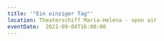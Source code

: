 ```yaml
---
title: '"Ein einziger Tag"'
location: Theaterschiff Maria-Helena - open air
eventDate:  2021-09-04T16:00:00
---
```


